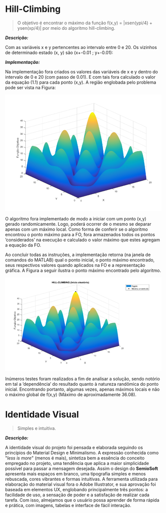 # Hill-Climbing
> O objetivo é encontrar o máximo da função f(x,y) = |xsen(ypi/4) + ysen(xp/4)|
por meio do algoritmo hill-climbing. 

**_Descrição:_**

Com as variáveis x e y pertencentes ao intervalo entre 0 e 20. Os vizinhos de determinado
estado (x, y) são (x+-0.01 ; y+-0.01):

**_Implementação:_**

Na implementação fora criados os valores das variáveis de x e y dentro do intervalo
de 0 e 20 (com passo de 0.01). E com tais fora calculado o valor da equação (1.1) para cada
ponto (x,y). A região englobada pelo problema pode ser vista na Figura:

![](fig1.png)

O algoritmo fora implementado de modo a iniciar com um ponto (x,y) gerado
randomicamente. Logo, poderá ocorrer de o mesmo se deparar apenas com um máximo local.
Como forma de conferir se o algoritmo encontrou o ponto máximo para a FO, fora armazenados
todos os pontos ’considerados’ na execução e calculado o valor máximo que estes agregam a
equação da FO.

Ao concluir todas as instruções, a implementação retorna (na janela de comandos do
MATLAB) qual o ponto inicial, o ponto máximo encontrado, seus respectivos valores quando
aplicados na FO e a representação gráfica. A Figura a seguir ilustra o ponto máximo encontrado pelo
algoritmo.

![](fig2.png)

Inúmeros testes foram realizados a fim de analisar a solução, sendo notório em tal a
’dependência’ do resultado quanto à natureza randômica do ponto inicial. Encontrando portanto,
algumas vezes, apenas máximos locais e não o máximo global de f(x,y) (Máximo de aproximadamente 36.08).



# Identidade Visual
> Simples e intuitiva. 

**_Descrição:_**

A identidade visual do projeto foi pensada e elaborada seguindo os princípios do Material Design e Minimalismo. A expressão conhecida como "_less is more_" (menos é mais), sintetiza bem a essência do conceito empregado no projeto, uma tendência que aplica a maior simplicidade possível para passar a mensagem desejada. Assim o design do **SemioSoft** apresenta mais espaços em branco, uma tipografia simples e menos rebuscada, cores vibrantes e formas intuitivas. A ferramenta utilizada para elaboração do material visual fora o Adobe Illustrator, e sua aprovação foi baseada em elementos UX, englobando principalmente três pontos: a facilidade de uso, a sensação de poder e a satisfação de realizar cada tarefa. Com isso, almejamos que o usuário possa aprender de forma rápida e prática, com imagens, tabelas e interface de fácil interação.
